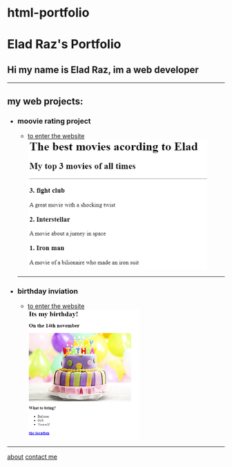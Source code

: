 # html-portfolio
<!DOCTYPE html>
<html lang="en">
<head>
    <meta charset="UTF-8">
    <meta name="viewport" content="width=device-width, initial-scale=1.0">
    <title>Elad's Portfolio</title>
</head>
<body>
    <h1>Elad Raz's Portfolio</h1>
    <h2>Hi my name is Elad Raz, im a web developer</h2><hr>
    <h2>my web projects:</h2>
    <ul>
        <li><h3>moovie rating project</h3>
            <ul>
                <li><a href="./ranking index.html">to enter the website</a></li>
                <img src="./דירוג סרטים.png" height="300">
            </ul>
        </li>
        <hr>
        <li><h3>birthday inviation</h3>
            <ul>
                <li><a href="birthday index.html">to enter the website</a></li>
                <img src="./הזמנת יומולדת.png" height="300">
            </ul>
        </li>
    </ul>
    <hr>
        <a href="./about.html">about</a> <a href="./contact.html">contact me</a>
</body>
</html>
